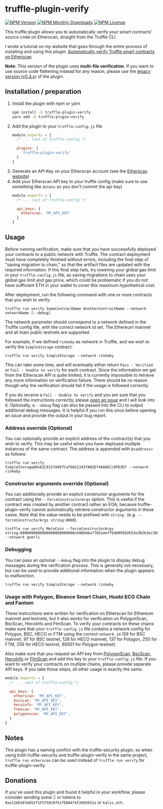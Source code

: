 # truffle-plugin-verify
[![NPM Version](https://img.shields.io/npm/v/truffle-plugin-verify.svg)](https://www.npmjs.com/package/truffle-plugin-verify)
[![NPM Monthly Downloads](https://img.shields.io/npm/dm/truffle-plugin-verify.svg)](https://www.npmjs.com/package/truffle-plugin-verify)
[![NPM License](https://img.shields.io/npm/l/truffle-assertions.svg)](https://www.npmjs.com/package/truffle-plugin-verify)

This truffle plugin allows you to automatically verify your smart contracts' source code on Etherscan, straight from the Truffle CLI.

I wrote a tutorial on my website that goes through the entire process of installing and using this plugin: [Automatically verify Truffle smart contracts on Etherscan](https://kalis.me/verify-truffle-smart-contracts-etherscan/).

**Note:** This version of the plugin uses **multi-file verification**. If you want to use source code flattening instead for any reason, please use the [legacy version (v0.4.x)](https://github.com/rkalis/truffle-plugin-verify/tree/legacy) of the plugin.

## Installation / preparation
1. Install the plugin with npm or yarn
    ```sh
    npm install -D truffle-plugin-verify
    yarn add -D truffle-plugin-verify
    ```
2. Add the plugin to your `truffle-config.js` file
    ```js
    module.exports = {
      /* ... rest of truffle-config */

      plugins: [
        'truffle-plugin-verify'
      ]
    }
    ```
3. Generate an API Key on your Etherscan account (see the [Etherscan website](https://etherscan.io/apis))
4. Add your Etherscan API key to your truffle config (make sure to use something like `dotenv` so you don't commit the api key)
    ```js
    module.exports = {
      /* ... rest of truffle-config */

      api_keys: {
        etherscan: 'MY_API_KEY'
      }
    }
    ```

## Usage
Before running verification, make sure that you have successfully deployed your contracts to a public network with Truffle. The contract deployment must have completely finished without errors, including the final step of "saving migration to chain," so that the artifact files are updated with the required information. If this final step fails, try lowering your global gas limit in your `truffle-config.js` file, as saving migrations to chain uses your global gas limit and gas price, which could be problematic if you do not have sufficient ETH in your wallet to cover this maximum hypothetical cost.

After deployment, run the following command with one or more contracts that you wish to verify:

```
truffle run verify SomeContractName AnotherContractName --network networkName [--debug]
```

The network parameter should correspond to a network defined in the Truffle config file, with the correct network id set. The Ethereum mainnet and all main public testnets are supported.

For example, if we defined `rinkeby` as network in Truffle, and we wish to verify the `SimpleStorage` contract:

```
truffle run verify SimpleStorage --network rinkeby
```

This can take some time, and will eventually either return `Pass - Verified` or `Fail - Unable to verify` for each contract. Since the information we get from the Etherscan API is quite limited, it is currently impossible to retrieve any more information on verification failure. There should be no reason though why the verification should fail if the usage is followed correctly.

If you do receive a `Fail - Unable to verify` and you are sure that you followed the instructions correctly, please [open an issue](/issues/new) and I will look into it. Optionally, a `--debug` flag can also be passed into the CLI to output additional debug messages. It is helpful if you run this once before opening an issue and provide the output in your bug report.

### Address override (Optional)
You can optionally provide an explicit address of the contract(s) that you wish to verify. This may be useful when you have deployed multiple instances of the same contract. The address is appended with `@<address>` as follows:
```
truffle run verify SimpleStorage@0x61C9157A9EfCaf6022243fA65Ef4666ECc9FD3D7 --network rinkeby
```

### Constructor arguments override (Optional)
You can additionally provide an explicit constructor arguments for the contract using the `--forceConstructorArgs` option. This is useful if the contract was created by another contract rather an EOA, because truffle-plugin-verify cannot automatically retrieve constructor arguments in these cases. Note that the value needs to be prefixed with `string:` (e.g. `--forceConstructorArgs string:0000`).

```
truffle run verify MetaCoin --forceConstructorArgs string:0000000000000000000000000cb966d6a7702a4eff64009502653e302b3ec365 --network goerli
```

### Debugging
You can pass an optional `--debug` flag into the plugin to display debug messages during the verification process. This is generally not necessary, but can be used to provide additional information when the plugin appears to malfunction.

```
truffle run verify SimpleStorage --network rinkeby
```

### Usage with Polygon, Binance Smart Chain, Huobi ECO Chain and Fantom
These instructions were written for verification on Etherscan for Ethereum mainnet and testnets, but it also works for verification on PolygonScan, BscScan, HecoInfo and FtmScan. To verify your contracts on these chains make sure that your `truffle-config.js` file contains a network config for Polygon, BSC, HECO or FTM using the correct `network_id` (56 for BSC mainnet, 97 for BSC testnet, 128 for HECO mainnet, 137 for Polygon, 250 for FTM, 256 for HECO testnet, 80001 for Polygon testnet).

Also make sure that you request an API key from [PolygonScan](https://polygonscan.com), [BscScan](https://bscscan.com), [HecoInfo](https://hecoinfo.com) or [FtmScan](https://ftmscan.com) and add this key to your `truffle-config.js` file. If you want to verify your contracts on multiple chains, please provide separate API keys. If you take those steps, all other usage is exactly the same.

```js
module.exports = {
  /* ... rest of truffle-config */

  api_keys: {
    etherscan: 'MY_API_KEY',
    bscscan: 'MY_API_KEY',
    hecoinfo: 'MY_API_KEY',
    ftmscan: 'MY_API_KEY',
    polygonscan: 'MY_API_KEY',
  }
}
```

## Notes
This plugin has a naming conflict with the truffle-security plugin, so when using both truffle-security and truffle-plugin-verify in the same project, `truffle run etherscan` can be used instead of `truffle run verify` for truffle-plugin-verify.

## Donations
If you've used this plugin and found it helpful in your workflow, please consider sending some Ξ or tokens to `0xe126b3E5d052f1F575828f61fEBA4f4f2603652a` or `kalis.eth`.
